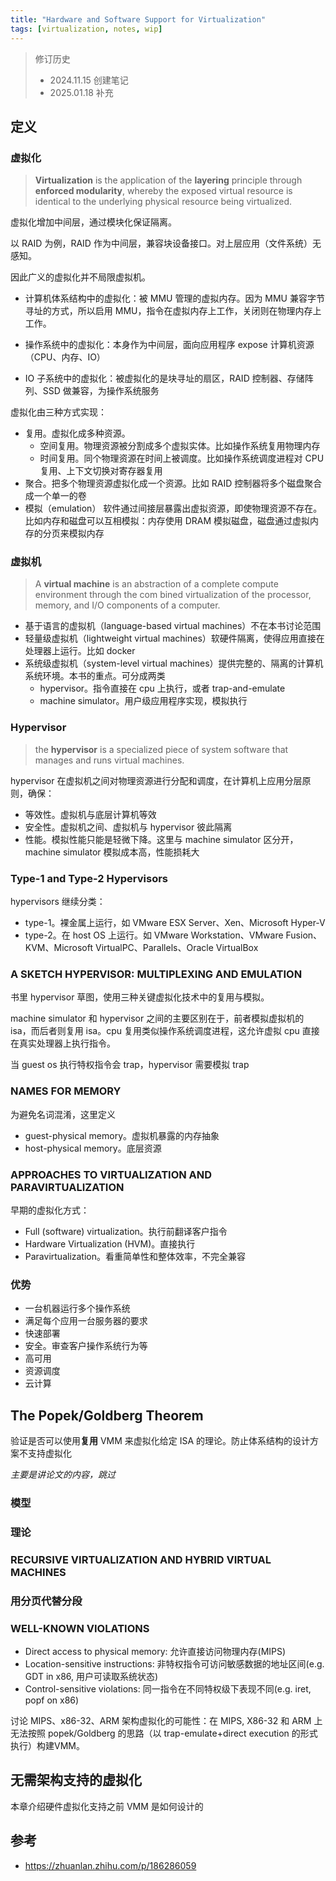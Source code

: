 ```yaml
---
title: "Hardware and Software Support for Virtualization"
tags: [virtualization, notes, wip]
---
```


<!--more-->

> 修订历史
> - 2024.11.15 创建笔记
> - 2025.01.18 补充

## 定义
### 虚拟化
> **Virtualization** is the application of the **layering** principle through **enforced modularity**,
 whereby the exposed virtual resource is identical to the underlying physical resource being
 virtualized.

虚拟化增加中间层，通过模块化保证隔离。

以 RAID 为例，RAID 作为中间层，兼容块设备接口。对上层应用（文件系统）无感知。

因此广义的虚拟化并不局限虚拟机。

- 计算机体系结构中的虚拟化：被 MMU 管理的虚拟内存。因为 MMU 兼容字节寻址的方式，所以启用 MMU，指令在虚拟内存上工作，关闭则在物理内存上工作。

- 操作系统中的虚拟化：本身作为中间层，面向应用程序 expose 计算机资源（CPU、内存、IO）

- IO 子系统中的虚拟化：被虚拟化的是块寻址的扇区，RAID 控制器、存储阵列、SSD 做兼容，为操作系统服务

虚拟化由三种方式实现：
- 复用。虚拟化成多种资源。
    - 空间复用。物理资源被分割成多个虚拟实体。比如操作系统复用物理内存
    - 时间复用。同个物理资源在时间上被调度。比如操作系统调度进程对 CPU 复用、上下文切换对寄存器复用
- 聚合。把多个物理资源虚拟化成一个资源。比如 RAID 控制器将多个磁盘聚合成一个单一的卷
- 模拟（emulation） 软件通过间接层暴露出虚拟资源，即使物理资源不存在。比如内存和磁盘可以互相模拟：内存使用 DRAM 模拟磁盘，磁盘通过虚拟内存的分页来模拟内存

### 虚拟机
> A **virtual machine** is an abstraction of a complete compute environment through the com
bined virtualization of the processor, memory, and I/O components of a computer.

- 基于语言的虚拟机（language-based virtual machines）不在本书讨论范围
- 轻量级虚拟机（lightweight virtual machines）软硬件隔离，使得应用直接在处理器上运行。比如 docker
- 系统级虚拟机（system-level virtual machines）提供完整的、隔离的计算机系统环境。本书的重点。可分成两类
    - hypervisor。指令直接在 cpu 上执行，或者 trap-and-emulate
    - machine simulator。用户级应用程序实现，模拟执行

### Hypervisor
>  the **hypervisor** is a specialized piece of system software that manages and runs virtual machines.

hypervisor 在虚拟机之间对物理资源进行分配和调度，在计算机上应用分层原则，确保：
- 等效性。虚拟机与底层计算机等效
- 安全性。虚拟机之间、虚拟机与 hypervisor 彼此隔离
- 性能。模拟性能只能是轻微下降。这里与 machine simulator 区分开，machine simulator 模拟成本高，性能损耗大

### Type-1 and Type-2 Hypervisors
hypervisors 继续分类：
- type-1。裸金属上运行，如 VMware ESX Server、Xen、Microsoft Hyper-V
- type-2。在 host OS 上运行。如 VMware Workstation、VMware Fusion、KVM、Microsoft VirtualPC、Parallels、Oracle VirtualBox

### A SKETCH HYPERVISOR: MULTIPLEXING AND EMULATION
书里 hypervisor 草图，使用三种关键虚拟化技术中的复用与模拟。

machine simulator 和 hypervisor 之间的主要区别在于，前者模拟虚拟机的 isa，而后者则复用 isa。cpu 复用类似操作系统调度进程，这允许虚拟 cpu 直接在真实处理器上执行指令。

当 guest os 执行特权指令会 trap，hypervisor 需要模拟 trap
### NAMES FOR MEMORY
为避免名词混淆，这里定义
- guest-physical memory。虚拟机暴露的内存抽象
- host-physical memory。底层资源

### APPROACHES TO VIRTUALIZATION AND PARAVIRTUALIZATION
早期的虚拟化方式：
- Full (software) virtualization。执行前翻译客户指令
- Hardware Virtualization (HVM)。直接执行
- Paravirtualization。看重简单性和整体效率，不完全兼容

### 优势
- 一台机器运行多个操作系统
- 满足每个应用一台服务器的要求
- 快速部署
- 安全。审查客户操作系统行为等
- 高可用
- 资源调度
- 云计算

## The Popek/Goldberg Theorem
验证是否可以使用**复用** VMM 来虚拟化给定 ISA 的理论。防止体系结构的设计方案不支持虚拟化

*主要是讲论文的内容，跳过*

### 模型
### 理论
### RECURSIVE VIRTUALIZATION AND HYBRID VIRTUAL MACHINES
### 用分页代替分段
### WELL-KNOWN VIOLATIONS
- Direct access to physical memory: 允许直接访问物理内存(MIPS)
- Location-sensitive instructions: 非特权指令可访问敏感数据的地址区间(e.g. GDT in x86, 用户可读取系统状态)
- Control-sensitive violations: 同一指令在不同特权级下表现不同(e.g. iret, popf on x86)

讨论 MIPS、x86-32、ARM 架构虚拟化的可能性：在 MIPS, X86-32 和 ARM 上无法按照 popek/Goldberg 的思路（以 trap-emulate+direct execution 的形式执行）构建VMM。

## 无需架构支持的虚拟化
本章介绍硬件虚拟化支持之前 VMM 是如何设计的


## 参考
- https://zhuanlan.zhihu.com/p/186286059
